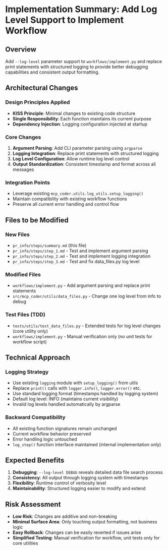# Implementation Summary: Add Log Level Support to Implement Workflow

## Overview
Add `--log-level` parameter support to `workflows/implement.py` and replace print statements with structured logging to provide better debugging capabilities and consistent output formatting.

## Architectural Changes

### Design Principles Applied
- **KISS Principle**: Minimal changes to existing code structure
- **Single Responsibility**: Each function maintains its current purpose
- **Dependency Injection**: Logging configuration injected at startup

### Core Changes
1. **Argument Parsing**: Add CLI parameter parsing using `argparse`
2. **Logging Integration**: Replace print statements with structured logging
3. **Log Level Configuration**: Allow runtime log level control
4. **Output Standardization**: Consistent timestamp and format across all messages

### Integration Points
- Leverage existing `mcp_coder.utils.log_utils.setup_logging()`
- Maintain compatibility with existing workflow functions
- Preserve all current error handling and control flow

## Files to be Modified

### New Files
- `pr_info/steps/summary.md` (this file)
- `pr_info/steps/step_1.md` - Test and implement argument parsing
- `pr_info/steps/step_2.md` - Test and implement logging integration
- `pr_info/steps/step_3.md` - Test and fix data_files.py log level

### Modified Files
- `workflows/implement.py` - Add argument parsing and replace print statements
- `src/mcp_coder/utils/data_files.py` - Change one log level from info to debug

### Test Files (TDD)
- `tests/utils/test_data_files.py` - Extended tests for log level changes (core utility only)
- `workflows/implement.py` - Manual verification only (no unit tests for workflow script)

## Technical Approach

### Logging Strategy
- Use existing `logging` module with `setup_logging()` from utils
- Replace `print()` calls with `logger.info()`, `logger.error()` etc.
- Use standard logging format (timestamps handled by logging system)
- Default log level: INFO (maintains current visibility)
- Invalid log levels handled automatically by argparse

### Backward Compatibility
- All existing function signatures remain unchanged
- Current workflow behavior preserved
- Error handling logic untouched
- `log_step()` function interface maintained (internal implementation only)

## Expected Benefits
1. **Debugging**: `--log-level DEBUG` reveals detailed data file search process
2. **Consistency**: All output through logging system with timestamps
3. **Flexibility**: Runtime control of verbosity level
4. **Maintainability**: Structured logging easier to modify and extend

## Risk Assessment
- **Low Risk**: Changes are additive and non-breaking
- **Minimal Surface Area**: Only touching output formatting, not business logic
- **Easy Rollback**: Changes can be easily reverted if issues arise
- **Simplified Testing**: Manual verification for workflow, unit tests only for core utilities
